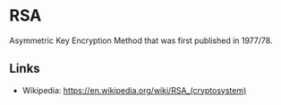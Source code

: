 # RSA

Asymmetric Key Encryption Method that was first published in 1977/78.

## Links

- Wikipedia: https://en.wikipedia.org/wiki/RSA_(cryptosystem)
